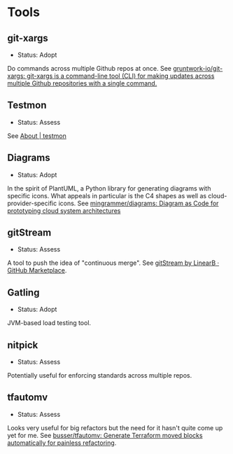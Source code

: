 # Tools

## git-xargs

- Status: Adopt

Do commands across multiple Github repos at once. See [gruntwork-io/git-xargs: git-xargs is a command-line tool (CLI) for making updates across multiple Github repositories with a single command.](https://github.com/gruntwork-io/git-xargs)

## Testmon

- Status: Assess

See [About | testmon](https://testmon.org/)

## Diagrams

- Status: Adopt

In the spirit of PlantUML, a Python library for generating diagrams with specific icons. What appeals in particular is the C4 shapes as well as cloud-provider-specific icons. See [mingrammer/diagrams: Diagram as Code for prototyping cloud system architectures](https://github.com/mingrammer/diagrams)

## gitStream

- Status: Assess

A tool to push the idea of "continuous merge". See [gitStream by LinearB · GitHub Marketplace](https://github.com/marketplace/gitstream-by-linearb).

## Gatling

- Status: Adopt

JVM-based load testing tool.

## nitpick

- Status: Assess

Potentially useful for enforcing standards across multiple repos.

## tfautomv

- Status: Assess

Looks very useful for big refactors but the need for it hasn't quite come up yet for me. See [busser/tfautomv: Generate Terraform moved blocks automatically for painless refactoring](https://github.com/busser/tfautomv).
